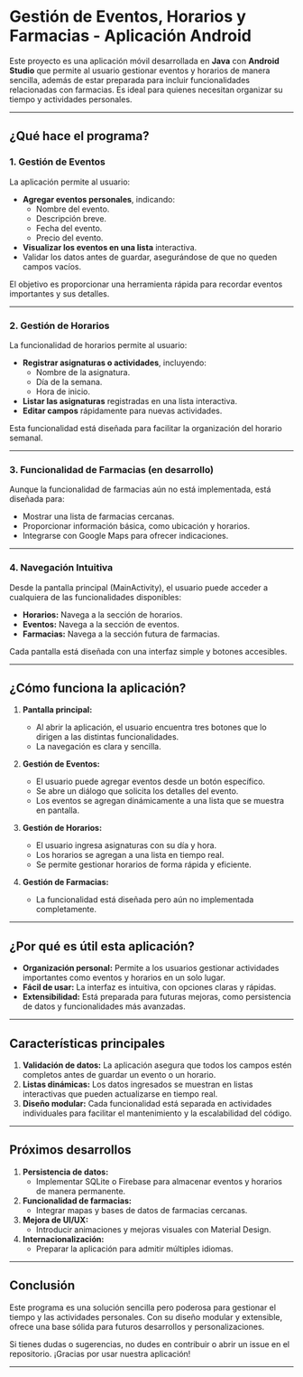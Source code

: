 # **Gestión de Eventos, Horarios y Farmacias - Aplicación Android**

Este proyecto es una aplicación móvil desarrollada en **Java** con **Android Studio** que permite al usuario gestionar eventos y horarios de manera sencilla, además de estar preparada para incluir funcionalidades relacionadas con farmacias. Es ideal para quienes necesitan organizar su tiempo y actividades personales.

---

## **¿Qué hace el programa?**

### **1. Gestión de Eventos**
La aplicación permite al usuario:
- **Agregar eventos personales**, indicando:
  - Nombre del evento.
  - Descripción breve.
  - Fecha del evento.
  - Precio del evento.
- **Visualizar los eventos en una lista** interactiva.
- Validar los datos antes de guardar, asegurándose de que no queden campos vacíos.

El objetivo es proporcionar una herramienta rápida para recordar eventos importantes y sus detalles.

---

### **2. Gestión de Horarios**
La funcionalidad de horarios permite al usuario:
- **Registrar asignaturas o actividades**, incluyendo:
  - Nombre de la asignatura.
  - Día de la semana.
  - Hora de inicio.
- **Listar las asignaturas** registradas en una lista interactiva.
- **Editar campos** rápidamente para nuevas actividades.

Esta funcionalidad está diseñada para facilitar la organización del horario semanal.

---

### **3. Funcionalidad de Farmacias (en desarrollo)**
Aunque la funcionalidad de farmacias aún no está implementada, está diseñada para:
- Mostrar una lista de farmacias cercanas.
- Proporcionar información básica, como ubicación y horarios.
- Integrarse con Google Maps para ofrecer indicaciones.

---

### **4. Navegación Intuitiva**
Desde la pantalla principal (MainActivity), el usuario puede acceder a cualquiera de las funcionalidades disponibles:
- **Horarios:** Navega a la sección de horarios.
- **Eventos:** Navega a la sección de eventos.
- **Farmacias:** Navega a la sección futura de farmacias.

Cada pantalla está diseñada con una interfaz simple y botones accesibles.

---

## **¿Cómo funciona la aplicación?**

1. **Pantalla principal:**
   - Al abrir la aplicación, el usuario encuentra tres botones que lo dirigen a las distintas funcionalidades.
   - La navegación es clara y sencilla.

2. **Gestión de Eventos:**
   - El usuario puede agregar eventos desde un botón específico.
   - Se abre un diálogo que solicita los detalles del evento.
   - Los eventos se agregan dinámicamente a una lista que se muestra en pantalla.

3. **Gestión de Horarios:**
   - El usuario ingresa asignaturas con su día y hora.
   - Los horarios se agregan a una lista en tiempo real.
   - Se permite gestionar horarios de forma rápida y eficiente.

4. **Gestión de Farmacias:**
   - La funcionalidad está diseñada pero aún no implementada completamente.

---

## **¿Por qué es útil esta aplicación?**

- **Organización personal:** Permite a los usuarios gestionar actividades importantes como eventos y horarios en un solo lugar.
- **Fácil de usar:** La interfaz es intuitiva, con opciones claras y rápidas.
- **Extensibilidad:** Está preparada para futuras mejoras, como persistencia de datos y funcionalidades más avanzadas.

---

## **Características principales**

1. **Validación de datos:** La aplicación asegura que todos los campos estén completos antes de guardar un evento o un horario.
2. **Listas dinámicas:** Los datos ingresados se muestran en listas interactivas que pueden actualizarse en tiempo real.
3. **Diseño modular:** Cada funcionalidad está separada en actividades individuales para facilitar el mantenimiento y la escalabilidad del código.

---

## **Próximos desarrollos**

1. **Persistencia de datos:**
   - Implementar SQLite o Firebase para almacenar eventos y horarios de manera permanente.
2. **Funcionalidad de farmacias:**
   - Integrar mapas y bases de datos de farmacias cercanas.
3. **Mejora de UI/UX:**
   - Introducir animaciones y mejoras visuales con Material Design.
4. **Internacionalización:**
   - Preparar la aplicación para admitir múltiples idiomas.

---

## **Conclusión**

Este programa es una solución sencilla pero poderosa para gestionar el tiempo y las actividades personales. Con su diseño modular y extensible, ofrece una base sólida para futuros desarrollos y personalizaciones.

Si tienes dudas o sugerencias, no dudes en contribuir o abrir un issue en el repositorio. ¡Gracias por usar nuestra aplicación!

---
